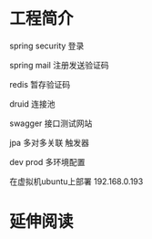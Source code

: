 # 工程简介
spring security 登录

spring mail 注册发送验证码

redis 暂存验证码

druid 连接池

swagger 接口测试网站

jpa 多对多关联  触发器

dev prod  多环境配置

在虚拟机ubuntu上部署 192.168.0.193
# 延伸阅读

